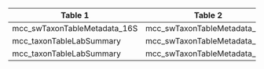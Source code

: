 |Table 1|Table 2|Join By|
|----------------------------|----------------------------|-----------|
|mcc\_swTaxonTableMetadata\_16S|mcc\_swTaxonTableMetadata\_ITS|dnaSampleID|
|mcc_taxonTableLabSummary|mcc\_swTaxonTableMetadata\_16S|testMethod|
|mcc_taxonTableLabSummary|mcc\_swTaxonTableMetadata\_ITS|testMethod|
